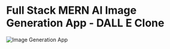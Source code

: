 # Full Stack MERN AI Image Generation App -  DALL E Clone
![Image Generation App](https://i.ibb.co/p0f27C2/Thumbnail-9.png)
